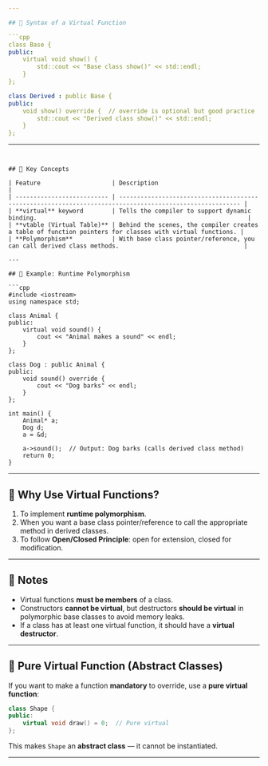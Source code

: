 ```yaml
---

## 🔹 Syntax of a Virtual Function

```cpp
class Base {
public:
    virtual void show() {
        std::cout << "Base class show()" << std::endl;
    }
};

class Derived : public Base {
public:
    void show() override {  // override is optional but good practice
        std::cout << "Derived class show()" << std::endl;
    }
};
```

---
```


## 🔹 Key Concepts

| Feature                    | Description                                                                                              |
| -------------------------- | -------------------------------------------------------------------------------------------------------- |
| **virtual** keyword        | Tells the compiler to support dynamic binding.                                                           |
| **vtable (Virtual Table)** | Behind the scenes, the compiler creates a table of function pointers for classes with virtual functions. |
| **Polymorphism**           | With base class pointer/reference, you can call derived class methods.                                   |

---

## 🔹 Example: Runtime Polymorphism

```cpp
#include <iostream>
using namespace std;

class Animal {
public:
    virtual void sound() {
        cout << "Animal makes a sound" << endl;
    }
};

class Dog : public Animal {
public:
    void sound() override {
        cout << "Dog barks" << endl;
    }
};

int main() {
    Animal* a;
    Dog d;
    a = &d;

    a->sound();  // Output: Dog barks (calls derived class method)
    return 0;
}
```

---

## 🔹 Why Use Virtual Functions?

1. To implement **runtime polymorphism**.
2. When you want a base class pointer/reference to call the appropriate method in derived classes.
3. To follow **Open/Closed Principle**: open for extension, closed for modification.

---

## 🔹 Notes

* Virtual functions **must be members** of a class.
* Constructors **cannot be virtual**, but destructors **should be virtual** in polymorphic base classes to avoid memory leaks.
* If a class has at least one virtual function, it should have a **virtual destructor**.

---

## 🔹 Pure Virtual Function (Abstract Classes)

If you want to make a function **mandatory** to override, use a **pure virtual function**:

```cpp
class Shape {
public:
    virtual void draw() = 0;  // Pure virtual
};
```

This makes `Shape` an **abstract class** — it cannot be instantiated.

---
